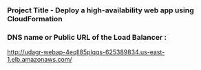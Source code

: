 ### Project Title - Deploy a high-availability web app using CloudFormation


### DNS name  or Public URL of the Load Balancer :
http://udagr-webap-4eqll85plqqs-625389834.us-east-1.elb.amazonaws.com/